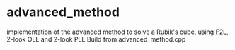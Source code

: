 # advanced_method
implementation of the advanced method to solve a Rubik's cube, using F2L, 2-look OLL and 2-look PLL
Build from advanced_method.cpp
